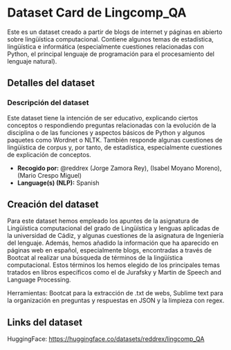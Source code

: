 # Dataset Card de Lingcomp_QA

Este es un dataset creado a partir de blogs de internet y páginas en abierto sobre lingüística computacional. Contiene algunos temas de estadística, lingüística e informática 
(especialmente cuestiones relacionadas con Python, el principal lenguaje de programación para el procesamiento del lenguaje natural).

## Detalles del dataset

### Descripción del dataset

Este dataset tiene la intención de ser educativo, explicando ciertos conceptos o respondiendo preguntas relacionadas con la evolución de la disciplina o de las funciones y aspectos
básicos de Python y algunos paquetes como Wordnet o NLTK. También responde algunas cuestiones de lingüística de corpus y, por tanto, de estadística, especialmente cuestiones
de explicación de conceptos.

- **Recogido por:** @reddrex (Jorge Zamora Rey), (Isabel Moyano Moreno), (Mario Crespo Miguel)
- **Language(s) (NLP):** Spanish
  
## Creación del dataset
Para este dataset hemos empleado los apuntes de la asignatura de Lingüística computacional del grado de Lingüística y lenguas aplicadas de la universidad de Cádiz, y algunas
cuestiones de la asignatura de Ingeniería del lenguaje. Además, hemos añadido la información que ha aparecido en páginas web en español, especialmente blogs, encontradas a través de Bootcat
al realizar una búsqueda de términos de la lingüística computacional. Estos términos los hemos elegido de los principales temas tratados en libros específicos como el de Jurafsky y Martin de Speech and Language Processing.

Herramientas: Bootcat para la extracción de .txt de webs, Sublime text para la organización en preguntas y respuestas en JSON y la limpieza con regex.

## Links del dataset
HuggingFace: https://huggingface.co/datasets/reddrex/lingcomp_QA

